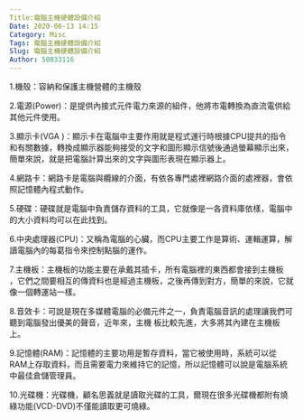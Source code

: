 ```yaml
---
Title:電腦主機硬體設備介紹
Date: 2020-06-13 14:15
Category: Misc
Tags: 電腦主機硬體設備介紹
Slug: 電腦主機硬體設備介紹
Author: 50833116
---
```

1.機殼：容納和保護主機營體的主機殼

2.電源(Power)：是提供內接式元件電力來源的組件，他將市電轉換為直流電供給其他元件使用。

3.顯示卡(VGA )：顯示卡在電腦中主要作用就是程式運行時根據CPU提共的指令和有關數據，轉換成顯示器能夠接受的文字和圖形顯示信號後通過螢幕顯示出來，簡單來說，就是把電腦計算出來的文字與圖形表現在顯示器上。

4.網路卡：網路卡是電腦與纜線的介面，有依各專門處裡網路介面的處裡器，會依照記憶體內程式動作。

5.硬碟：硬碟就是電腦中負責儲存資料的工具，它就像是一各資料庫依樣，電腦中的大小資料均可以在此找到。

6.中央處理器(CPU)：又稱為電腦的心臟，而CPU主要工作是算術、運輯運算，解讀電腦內的每葛指令來控制點腦的運作。

7.主機板：主機板的功能主要在承戴其插卡，所有電腦裡的東西都會接到主機板 ，它們之間要相互的傳資料也是經過主機板，之後再傳到對方，簡單的來說，它就像一個轉運站一樣。

8.音效卡：可說是現在多媒體電腦的必備元件之一，負責電腦音訊的處理讓我們可聽到電腦發出優美的聲音，近年來，主機 板比較先進，大多將其內建在主機板上。

9.記憶體(RAM)：記憶體的主要功用是暫存資料，當它被使用時，系統可以從RAM上存取資料，而且需要電力來維持它的記憶，所以記憶體可以說是電腦系統中最佳倉儲管理員。

10.光碟機：光碟機，顧名思義就是讀取光碟的工具，爾現在很多光碟機都附有燒綠功能(VCD-DVD)不僅能讀取更可燒綠。
